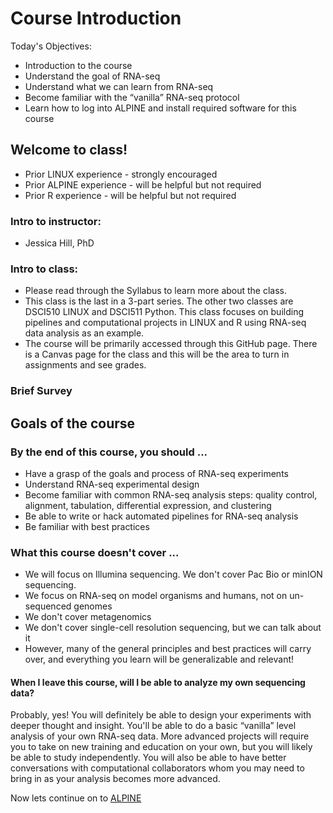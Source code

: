 # Course Introduction

Today's Objectives:
- Introduction to the course
- Understand the goal of RNA-seq
- Understand what we can learn from RNA-seq
- Become familiar with the “vanilla” RNA-seq protocol
- Learn how to log into ALPINE and install required software for this course

## Welcome to class!

- Prior LINUX experience - strongly encouraged
- Prior ALPINE experience - will be helpful but not required
- Prior R experience - will be helpful but not required

### Intro to instructor: 

- Jessica Hill, PhD

### Intro to class:

- Please read through the Syllabus to learn more about the class.
- This class is the last in a 3-part series. The other two classes are DSCI510 LINUX and DSCI511 Python. This class focuses on building pipelines and computational projects in LINUX and R using RNA-seq data analysis as an example.
- The course will be primarily accessed through this GitHub page. There is a Canvas page for the class and this will be the area to turn in assignments and see grades.

### Brief Survey


## Goals of the course

### By the end of this course, you should ...
- Have a grasp of the goals and process of RNA-seq experiments
- Understand RNA-seq experimental design
- Become familiar with common RNA-seq analysis steps: quality control, alignment, tabulation, differential expression, and clustering
- Be able to write or hack automated pipelines for RNA-seq analysis
- Be familiar with best practices

### What this course doesn't cover ...
- We will focus on Illumina sequencing. We don't cover Pac Bio or minION sequencing.
- We focus on RNA-seq on model organisms and humans, not on un-sequenced genomes
- We don't cover metagenomics
- We don't cover single-cell resolution sequencing, but we can talk about it
- However, many of the general principles and best practices will carry over, and everything you learn will be generalizable and relevant!

#### When I leave this course, will I be able to analyze my own sequencing data?

Probably, yes! You will definitely be able to design your experiments with deeper thought and insight. You'll be able to do a basic “vanilla” level analysis of your own RNA-seq data. More advanced projects will require you to take on new training and education on your own, but you will likely be able to study independently. You will also be able to have better conversations with computational collaborators whom you may need to bring in as your analysis becomes more advanced.

Now lets continue on to [ALPINE]()
